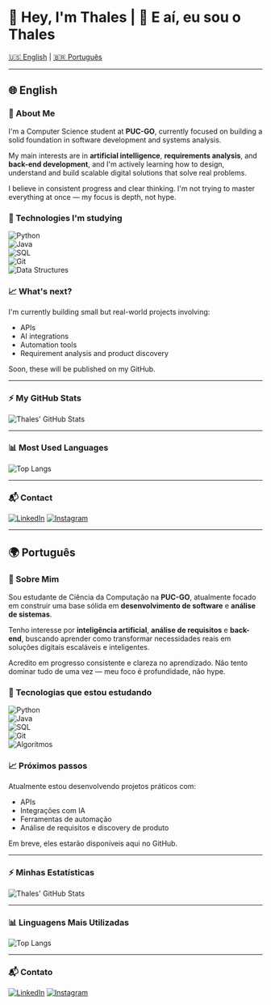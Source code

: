 # 👋 Hey, I'm Thales | 👋 E aí, eu sou o Thales

[🇺🇸 English](#-english) | [🇧🇷 Português](#-português)

---

## 🌐 English

### 🧠 About Me

I'm a Computer Science student at **PUC-GO**, currently focused on building a solid foundation in software development and systems analysis.

My main interests are in **artificial intelligence**, **requirements analysis**, and **back-end development**, and I'm actively learning how to design, understand and build scalable digital solutions that solve real problems.

I believe in consistent progress and clear thinking. I'm not trying to master everything at once — my focus is depth, not hype.

### 🧰 Technologies I'm studying

![Python](https://img.shields.io/badge/Python-3776AB?style=for-the-badge&logo=python&logoColor=white)  
![Java](https://img.shields.io/badge/Java-007396?style=for-the-badge&logo=java&logoColor=white)  
![SQL](https://img.shields.io/badge/SQL-4479A1?style=for-the-badge&logo=mysql&logoColor=white)  
![Git](https://img.shields.io/badge/Git-F05032?style=for-the-badge&logo=git&logoColor=white)  
![Data Structures](https://img.shields.io/badge/Data%20Structures%20%26%20Algorithms-4B8BBE?style=for-the-badge&logo=codeforces&logoColor=white)

### 📈 What's next?

I'm currently building small but real-world projects involving:

- APIs  
- AI integrations  
- Automation tools  
- Requirement analysis and product discovery

Soon, these will be published on my GitHub.

---

### ⚡ My GitHub Stats

![Thales' GitHub Stats](https://github-readme-stats.vercel.app/api?username=Thales-Caixeta&show_icons=true&theme=react&hide_border=false)

---

### 📊 Most Used Languages

![Top Langs](https://github-readme-stats.vercel.app/api/top-langs/?username=Thales-Caixeta&layout=compact&theme=react&hide_border=false)

---

### 📬 Contact

[![LinkedIn](https://img.shields.io/badge/LinkedIn-0A66C2?style=for-the-badge&logo=linkedin&logoColor=white)](https://www.linkedin.com/in/thales-caixeta-1735a52a8/)
[![Instagram](https://img.shields.io/badge/Instagram-E4405F?style=for-the-badge&logo=instagram&logoColor=white)](https://www.instagram.com/thales.caixeta)

---

## 🌍 Português

### 🧠 Sobre Mim

Sou estudante de Ciência da Computação na **PUC-GO**, atualmente focado em construir uma base sólida em **desenvolvimento de software** e **análise de sistemas**.

Tenho interesse por **inteligência artificial**, **análise de requisitos** e **back-end**, buscando aprender como transformar necessidades reais em soluções digitais escaláveis e inteligentes.

Acredito em progresso consistente e clareza no aprendizado. Não tento dominar tudo de uma vez — meu foco é profundidade, não hype.

### 🧰 Tecnologias que estou estudando

![Python](https://img.shields.io/badge/Python-3776AB?style=for-the-badge&logo=python&logoColor=white)  
![Java](https://img.shields.io/badge/Java-007396?style=for-the-badge&logo=java&logoColor=white)  
![SQL](https://img.shields.io/badge/SQL-4479A1?style=for-the-badge&logo=mysql&logoColor=white)  
![Git](https://img.shields.io/badge/Git-F05032?style=for-the-badge&logo=git&logoColor=white)  
![Algoritmos](https://img.shields.io/badge/Algoritmos%20%26%20Estruturas%20de%20Dados-4B8BBE?style=for-the-badge&logo=codeforces&logoColor=white)

### 📈 Próximos passos

Atualmente estou desenvolvendo projetos práticos com:

- APIs  
- Integrações com IA  
- Ferramentas de automação  
- Análise de requisitos e discovery de produto

Em breve, eles estarão disponíveis aqui no GitHub.

---

### ⚡ Minhas Estatísticas

![Thales' GitHub Stats](https://github-readme-stats.vercel.app/api?username=Thales-Caixeta&show_icons=true&theme=react&hide_border=false&locale=pt-br)

---

### 📊 Linguagens Mais Utilizadas

![Top Langs](https://github-readme-stats.vercel.app/api/top-langs/?username=Thales-Caixeta&layout=compact&theme=react&hide_border=false)

---

### 📬 Contato

[![LinkedIn](https://img.shields.io/badge/LinkedIn-0A66C2?style=for-the-badge&logo=linkedin&logoColor=white)](https://www.linkedin.com/in/thales-caixeta-1735a52a8/)
[![Instagram](https://img.shields.io/badge/Instagram-E4405F?style=for-the-badge&logo=instagram&logoColor=white)](https://www.instagram.com/thales.caixeta)
